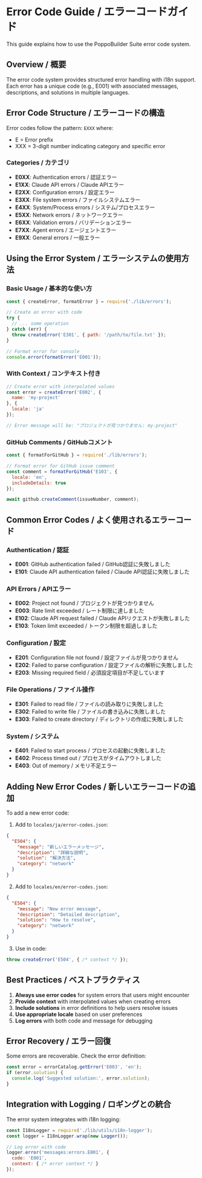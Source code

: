 # Error Code Guide / エラーコードガイド

This guide explains how to use the PoppoBuilder Suite error code system.

## Overview / 概要

The error code system provides structured error handling with i18n support. Each error has a unique code (e.g., E001) with associated messages, descriptions, and solutions in multiple languages.

## Error Code Structure / エラーコードの構造

Error codes follow the pattern: `EXXX` where:
- E = Error prefix
- XXX = 3-digit number indicating category and specific error

### Categories / カテゴリ

- **E0XX**: Authentication errors / 認証エラー
- **E1XX**: Claude API errors / Claude APIエラー
- **E2XX**: Configuration errors / 設定エラー
- **E3XX**: File system errors / ファイルシステムエラー
- **E4XX**: System/Process errors / システム/プロセスエラー
- **E5XX**: Network errors / ネットワークエラー
- **E6XX**: Validation errors / バリデーションエラー
- **E7XX**: Agent errors / エージェントエラー
- **E9XX**: General errors / 一般エラー

## Using the Error System / エラーシステムの使用方法

### Basic Usage / 基本的な使い方

```javascript
const { createError, formatError } = require('./lib/errors');

// Create an error with code
try {
  // ... some operation
} catch (err) {
  throw createError('E301', { path: '/path/to/file.txt' });
}

// Format error for console
console.error(formatError('E001'));
```

### With Context / コンテキスト付き

```javascript
// Create error with interpolated values
const error = createError('E002', { 
  name: 'my-project' 
}, { 
  locale: 'ja' 
});

// Error message will be: "プロジェクトが見つかりません: my-project"
```

### GitHub Comments / GitHubコメント

```javascript
const { formatForGitHub } = require('./lib/errors');

// Format error for GitHub issue comment
const comment = formatForGitHub('E103', {
  locale: 'en',
  includeDetails: true
});

await github.createComment(issueNumber, comment);
```

## Common Error Codes / よく使用されるエラーコード

### Authentication / 認証

- **E001**: GitHub authentication failed / GitHub認証に失敗しました
- **E101**: Claude API authentication failed / Claude API認証に失敗しました

### API Errors / APIエラー

- **E002**: Project not found / プロジェクトが見つかりません
- **E003**: Rate limit exceeded / レート制限に達しました
- **E102**: Claude API request failed / Claude APIリクエストが失敗しました
- **E103**: Token limit exceeded / トークン制限を超過しました

### Configuration / 設定

- **E201**: Configuration file not found / 設定ファイルが見つかりません
- **E202**: Failed to parse configuration / 設定ファイルの解析に失敗しました
- **E203**: Missing required field / 必須設定項目が不足しています

### File Operations / ファイル操作

- **E301**: Failed to read file / ファイルの読み取りに失敗しました
- **E302**: Failed to write file / ファイルの書き込みに失敗しました
- **E303**: Failed to create directory / ディレクトリの作成に失敗しました

### System / システム

- **E401**: Failed to start process / プロセスの起動に失敗しました
- **E402**: Process timed out / プロセスがタイムアウトしました
- **E403**: Out of memory / メモリ不足エラー

## Adding New Error Codes / 新しいエラーコードの追加

To add a new error code:

1. Add to `locales/ja/error-codes.json`:
```json
{
  "E504": {
    "message": "新しいエラーメッセージ",
    "description": "詳細な説明",
    "solution": "解決方法",
    "category": "network"
  }
}
```

2. Add to `locales/en/error-codes.json`:
```json
{
  "E504": {
    "message": "New error message",
    "description": "Detailed description",
    "solution": "How to resolve",
    "category": "network"
  }
}
```

3. Use in code:
```javascript
throw createError('E504', { /* context */ });
```

## Best Practices / ベストプラクティス

1. **Always use error codes** for system errors that users might encounter
2. **Provide context** with interpolated values when creating errors
3. **Include solutions** in error definitions to help users resolve issues
4. **Use appropriate locale** based on user preferences
5. **Log errors** with both code and message for debugging

## Error Recovery / エラー回復

Some errors are recoverable. Check the error definition:

```javascript
const error = errorCatalog.getError('E003', 'en');
if (error.solution) {
  console.log('Suggested solution:', error.solution);
}
```

## Integration with Logging / ロギングとの統合

The error system integrates with i18n logging:

```javascript
const I18nLogger = require('./lib/utils/i18n-logger');
const logger = I18nLogger.wrap(new Logger());

// Log error with code
logger.error('messages:errors.E001', { 
  code: 'E001',
  context: { /* error context */ }
});
```